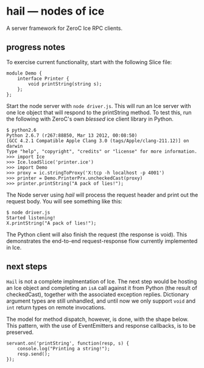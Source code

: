 hail — nodes of ice
===================

A server framework for ZeroC Ice RPC clients.

progress notes
--------------

To exercise current functionality, start with the following Slice file:

	module Demo {
	    interface Printer {
	        void printString(string s);
	    };
	};

Start the node server with `node driver.js`. This will run an Ice server with one Ice object that will respond to the printString method. To test this, run the following with ZeroC's own _blessed_ ice client library in Python.

	$ python2.6
	Python 2.6.7 (r267:88850, Mar 13 2012, 00:08:50) 
	[GCC 4.2.1 Compatible Apple Clang 3.0 (tags/Apple/clang-211.12)] on darwin
	Type "help", "copyright", "credits" or "license" for more information.
	>>> import Ice
	>>> Ice.loadSlice('printer.ice')
	>>> import Demo
	>>> proxy = ic.stringToProxy('X:tcp -h localhost -p 4001')
	>>> printer = Demo.PrinterPrx.uncheckedCast(proxy)
	>>> printer.printString("A pack of lies!");

The Node server using _hail_ will process the request header and print out the request body. You will see something like this:

	$ node driver.js 
	Started listening!
	X.printString("A pack of lies!");

The Python client will also finish the request (the response is void). This demonstrates the end-to-end request-response flow currently implemented in Ice.

next steps
----------

`Hail` is not a complete implmentation of Ice. The next step would be hosting an Ice object and completing an `isA` call against it from Python (the result of checkedCast), together with the associated exception replies. Dictionary argument types are still unhandled, and until now we only support `void` and `int` return types on remote invocations.

The model for method dispatch, however, is done, with the shape below. This pattern, with the use of EventEmitters and response callbacks, is to be preserved.

    servant.on('printString', function(resp, s) {
    	console.log("Printing a string!");
    	resp.send();
    });
